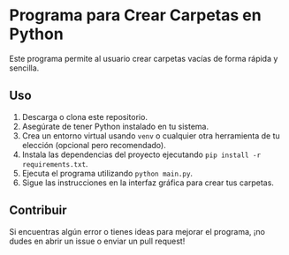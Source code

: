 # Programa para Crear Carpetas en Python

Este programa permite al usuario crear carpetas vacías de forma rápida y sencilla.

## Uso

1. Descarga o clona este repositorio.
2. Asegúrate de tener Python instalado en tu sistema.
3. Crea un entorno virtual usando `venv` o cualquier otra herramienta de tu elección (opcional pero recomendado).
4. Instala las dependencias del proyecto ejecutando `pip install -r requirements.txt`.
5. Ejecuta el programa utilizando `python main.py`.
6. Sigue las instrucciones en la interfaz gráfica para crear tus carpetas.

## Contribuir

Si encuentras algún error o tienes ideas para mejorar el programa, ¡no dudes en abrir un issue o enviar un pull request!

